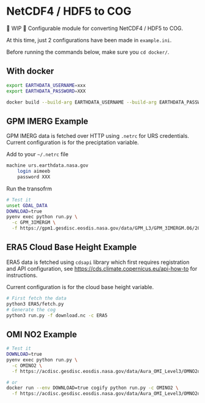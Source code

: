 # NetCDF4 / HDF5 to COG

🚧 WIP 🚧 Configurable module for converting NetCDF4 / HDF5 to COG.

At this time, just 2 configurations have been made in `example.ini`.

Before running the commands below, make sure you `cd docker/`.

## With docker

```bash
export EARTHDATA_USERNAME=xxx
export EARTHDATA_PASSWORD=XXX

docker build --build-arg EARTHDATA_USERNAME --build-arg EARTHDATA_PASSWORD -t cogify .
```

## GPM IMERG Example

GPM IMERG data is fetched over HTTP using `.netrc` for URS credentials. Current configuration is for the preciptation variable.

Add to your `~/.netrc` file

```bash
machine urs.earthdata.nasa.gov
	login aimeeb
	password XXX
```

Run the transofrm

```bash
# Test it
unset GDAL_DATA
DOWNLOAD=true
pyenv exec python run.py \
  -c GPM_3IMERGM \
  -f https://gpm1.gesdisc.eosdis.nasa.gov/data/GPM_L3/GPM_3IMERGM.06/2020/3B-MO.MS.MRG.3IMERG.20200501-S000000-E235959.05.V06B.HDF5
```

## ERA5 Cloud Base Height Example

ERA5 data is fetched using `cdsapi` library which first requires registration and API configuration, see https://cds.climate.copernicus.eu/api-how-to for instructions. 

Current configuration is for the cloud base height variable.

```bash
# First fetch the data
python3 ERA5/fetch.py
# Generate the cog
python3 run.py -f download.nc -c ERA5
```

## OMI NO2 Example

```bash
# Test it
DOWNLOAD=true
pyenv exec python run.py \
  -c OMINO2 \
  -f https://acdisc.gesdisc.eosdis.nasa.gov/data/Aura_OMI_Level3/OMNO2d.003/2011/OMI-Aura_L3-OMNO2d_2011m0101_v003-2019m1122t025307.he5

# or 
docker run --env DOWNLOAD=true cogify python run.py -c OMINO2 \
  -f https://acdisc.gesdisc.eosdis.nasa.gov/data/Aura_OMI_Level3/OMNO2d.003/2011/OMI-Aura_L3-OMNO2d_2011m0101_v003-2019m1122t025307.he5
```